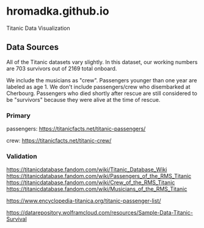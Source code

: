# hromadka.github.io
Titanic Data Visualization

## Data Sources
All of the Titanic datasets vary slightly.  In this dataset, our working numbers are 703 survivors out of 2169 total onboard.  

We include the musicians as "crew".  Passengers younger than one year are labeled as age 1.  We don't include passengers/crew who disembarked at Cherbourg.  Passengers who died shortly after rescue are still considered to be "survivors" because they were alive at the time of rescue.  

### Primary
passengers: https://titanicfacts.net/titanic-passengers/

crew: https://titanicfacts.net/titanic-crew/

### Validation
https://titanicdatabase.fandom.com/wiki/Titanic_Database_Wiki
https://titanicdatabase.fandom.com/wiki/Passengers_of_the_RMS_Titanic
https://titanicdatabase.fandom.com/wiki/Crew_of_the_RMS_Titanic
https://titanicdatabase.fandom.com/wiki/Musicians_of_the_RMS_Titanic

https://www.encyclopedia-titanica.org/titanic-passenger-list/

https://datarepository.wolframcloud.com/resources/Sample-Data-Titanic-Survival

